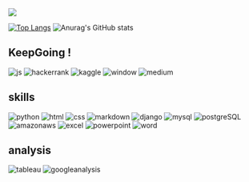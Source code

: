 <img src="https://capsule-render.vercel.app/api?type=waving&color=auto&height=200&section=header&text=Jieun_Han&fontSize=50" />

[![Top Langs](https://github-readme-stats.vercel.app/api/top-langs/?username=Jeeunun)](https://github.com/anuraghazra/github-readme-stats)
![Anurag's GitHub stats](https://github-readme-stats.vercel.app/api?username=Jeeunun&hide=contribs,prs&show_icons=true&theme=graywhite)


## KeepGoing !
![js](https://img.shields.io/badge/-Hackerrank-2EC866?style=for-the-badge&logo=HackerRank&logoColor=white)
![hackerrank](https://img.shields.io/badge/GitHub-100000?style=for-the-badge&logo=github&logoColor=white)
![kaggle](https://img.shields.io/badge/Kaggle-20BEFF?style=for-the-badge&logo=Kaggle&logoColor=white)
![window](https://img.shields.io/badge/Windows-0078D6?style=for-the-badge&logo=windows&logoColor=white)
![medium](https://img.shields.io/badge/Medium-12100E?style=for-the-badge&logo=medium&logoColor=white)
<br>

## skills
![python](https://img.shields.io/badge/Python-3776AB?style=for-the-badge&logo=python&logoColor=white)
![html](https://img.shields.io/badge/HTML-239120?style=for-the-badge&logo=html5&logoColor=white)
![css](https://img.shields.io/badge/CSS-239120?&style=for-the-badge&logo=css3&logoColor=white)
![markdown](https://img.shields.io/badge/Markdown-000000?style=for-the-badge&logo=markdown&logoColor=white)
![django](https://img.shields.io/badge/Django-092E20?style=for-the-badge&logo=django&logoColor=white)
![mysql](https://img.shields.io/badge/MySQL-00000F?style=for-the-badge&logo=mysql&logoColor=white)
![postgreSQL](https://img.shields.io/badge/PostgreSQL-316192?style=for-the-badge&logo=postgresql&logoColor=white)
![amazonaws](https://img.shields.io/badge/Amazon_AWS-232F3E?style=for-the-badge&logo=amazon-aws&logoColor=white)
![excel](https://img.shields.io/badge/Microsoft_Excel-217346?style=for-the-badge&logo=microsoft-excel&logoColor=white)
![powerpoint](https://img.shields.io/badge/Microsoft_PowerPoint-B7472A?style=for-the-badge&logo=microsoft-powerpoint&logoColor=white)
![word](https://img.shields.io/badge/Microsoft_Word-2B579A?style=for-the-badge&logo=microsoft-word&logoColor=white)
<br>


## analysis
![tableau](https://img.shields.io/badge/Tableau-E97627?style=for-the-badge&logo=Tableau&logoColor=white)
![googleanalysis](https://img.shields.io/badge/Google%20Analytics-E37400?style=for-the-badge&logo=google%20analytics&logoColor=white)

